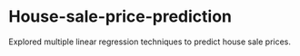 # House-sale-price-prediction
Explored multiple linear regression techniques to predict house sale prices.
